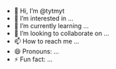 - 👋 Hi, I’m @tytmyt
- 👀 I’m interested in ...
- 🌱 I’m currently learning ...
- 💞️ I’m looking to collaborate on ...
- 📫 How to reach me ...
- 😄 Pronouns: ...
- ⚡ Fun fact: ...

<!---
tytmyt/tytmyt is a ✨ special ✨ repository because its `README.md` (this file) appears on your GitHub profile.
You can click the Preview link to take a look at your changes.
--->
